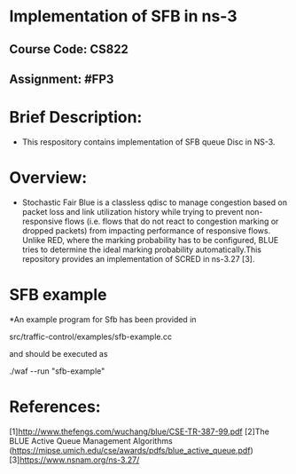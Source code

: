 # Implementation of SFB in ns-3
## Course Code: CS822
## Assignment: #FP3

# Brief Description:

* This respository contains implementation of SFB queue Disc in NS-3.

# Overview:

* Stochastic Fair Blue is a classless qdisc to manage congestion based on packet loss and link utilization history while trying to prevent non-responsive flows (i.e. flows that do not react to congestion marking or dropped packets) from impacting performance of responsive flows. Unlike RED, where the marking probability has to be configured, BLUE tries to determine the ideal marking probability automatically.This repository provides an implementation of SCRED in ns-3.27 [3].

# SFB example

*An example program for Sfb has been provided in

src/traffic-control/examples/sfb-example.cc

and should be executed as

./waf --run "sfb-example"

# References:
[1]http://www.thefengs.com/wuchang/blue/CSE-TR-387-99.pdf
[2]The BLUE Active Queue Management Algorithms (https://mipse.umich.edu/cse/awards/pdfs/blue_active_queue.pdf)
[3]https://www.nsnam.org/ns-3.27/


